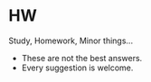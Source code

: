 # HW
Study, Homework, Minor things...

* These are not the best answers.
* Every suggestion is welcome.
